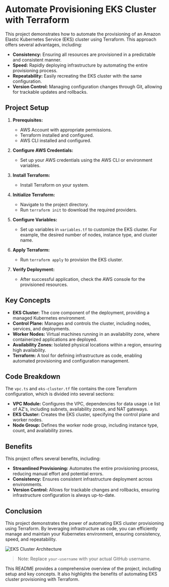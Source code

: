 # Automate Provisioning EKS Cluster with Terraform

This project demonstrates how to automate the provisioning of an Amazon Elastic Kubernetes Service (EKS) cluster using Terraform. This approach offers several advantages, including:

* **Consistency:** Ensuring all resources are provisioned in a predictable and consistent manner.
* **Speed:** Rapidly deploying infrastructure by automating the entire provisioning process.
* **Repeatability:** Easily recreating the EKS cluster with the same configuration.
* **Version Control:** Managing configuration changes through Git, allowing for trackable updates and rollbacks.


## Project Setup

1. **Prerequisites:**
   - AWS Account with appropriate permissions.
   - Terraform installed and configured.
   - AWS CLI installed and configured.

2. **Configure AWS Credentials:**
   - Set up your AWS credentials using the AWS CLI or environment variables.

3. **Install Terraform:**
   - Install Terraform on your system.

4. **Initialize Terraform:**
   - Navigate to the project directory.
   - Run `terraform init` to download the required providers.

5. **Configure Variables:**
   - Set up variables in `variables.tf` to customize the EKS cluster. For example, the desired number of nodes, instance type, and cluster name.

6. **Apply Terraform:**
   - Run `terraform apply` to provision the EKS cluster.

7. **Verify Deployment:**
   - After successful application, check the AWS console for the provisioned resources.

## Key Concepts

* **EKS Cluster:** The core component of the deployment, providing a managed Kubernetes environment.
* **Control Plane:** Manages and controls the cluster, including nodes, services, and deployments.
* **Worker Nodes:** Virtual machines running in an availability zone, where containerized applications are deployed.
* **Availability Zones:** Isolated physical locations within a region, ensuring high availability.
* **Terraform:** A tool for defining infrastructure as code, enabling automated provisioning and configuration management.

## Code Breakdown

The `vpc.ts` and `eks-cluster.tf` file contains the core Terraform configuration, which is divided into several sections:

* **VPC Module:** Configures the VPC, dependencies for data usage i.e list of AZ's, including subnets, availability zones, and NAT gateways.
* **EKS Cluster:** Creates the EKS cluster, specifying the control plane and worker nodes.
* **Node Group:** Defines the worker node group, including instance type, count, and availability zones.

## Benefits

This project offers several benefits, including:

* **Streamlined Provisioning:** Automates the entire provisioning process, reducing manual effort and potential errors.
* **Consistency:** Ensures consistent infrastructure deployment across environments.
* **Version Control:** Allows for trackable changes and rollbacks, ensuring infrastructure configuration is always up-to-date.

## Conclusion

This project demonstrates the power of automating EKS cluster provisioning using Terraform. By leveraging infrastructure as code, you can efficiently manage and maintain your Kubernetes environment, ensuring consistency, speed, and repeatability.

![EKS Cluster Architecture](https://github.com/vincentarck/automate-provisioning-eks-cluster-with-terraform/blob/main/eks-cluster-architecture.png)

> Note: Replace `your-username` with your actual GitHub username.

This README provides a comprehensive overview of the project, including setup and key concepts. It also highlights the benefits of automating EKS cluster provisioning with Terraform.
